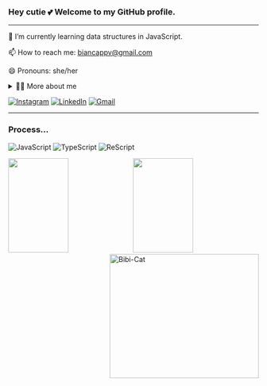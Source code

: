 ### Hey cutie 💕 Welcome to my GitHub profile.

---

🌱 I’m currently learning data structures in JavaScript.

📫 How to reach me: biancappv@gmail.com

😄 Pronouns: she/her 

<details>
  <summary>👨‍💻 More about me</summary>

  - 💬 Olá! Meu nome é Bianca, tenho 19 anos e sou de São Paulo. Eu estou estudando programação com o intuito de me dedicar e crescer na área da tecnologia. 

  - ⏳ Gosto muito de filmes, séries, animes, ler livros e mangás, jogar jogos online e ouvir músicas, das mais calmas às mais barulhentas. Sou apaixonada pela mente humana e já tive muito contato com áreas disciplinares voltadas para comunicação.

  - ⚡ Aqui estão alguns projetos e colaborações feitas por mim. Fique à vontade para navegar e entrar em contato.
    
</details>

</details>

[![Instagram](https://img.shields.io/badge/Instagram-E4405F?style=for-the-badge&logo=instagram&logoColor=white)](https://www.instagram.com/pvbiancap/)
[![LinkedIn](https://img.shields.io/badge/LinkedIn-0077B5?style=for-the-badge&logo=linkedin&logoColor=white)](https://www.linkedin.com/in/bianca-vasconcelos-831320254/)
[![Gmail](https://img.shields.io/badge/Gmail-D14836?style=for-the-badge&logo=gmail&logoColor=white)](mailto:biancappv@gmail.com)

</details>

---
### Process...

<div>

![JavaScript](https://img.shields.io/badge/javascript-%23323330.svg?style=for-the-badge&logo=javascript&logoColor=%23F7DF1E)
![TypeScript](https://img.shields.io/badge/typescript-%23007ACC.svg?style=for-the-badge&logo=typescript&logoColor=white)
![ReScript](https://img.shields.io/badge/rescript-%2314162c?style=for-the-badge&logo=rescript&logoColor=e34c4c)

</div>


<div align="left"> 
  
<img width="49%" height="190px" src="https://github-readme-stats.vercel.app/api?username=ppbiancav&icons=true&hide_border=true&theme=monokai"/>
<img align="right" alt="Bibi-Cat" height="250" width="300" src="https://www.icegif.com/wp-content/uploads/2023/06/icegif-85.gif">
 <img width="49%" height="190px" src="https://github-readme-stats.vercel.app/api/top-langs/?username=ppbiancav&hide_border=true&theme=monokai&layout=compact"/>
<div>





